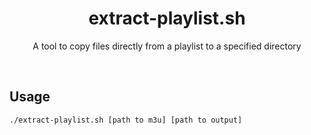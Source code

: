 <h1 align="center">extract-playlist.sh</h1>
<p align="center">A tool to copy files directly from a playlist to a specified directory</p>
<br>
<h2>Usage</h2>

```shell
./extract-playlist.sh [path to m3u] [path to output]
```
